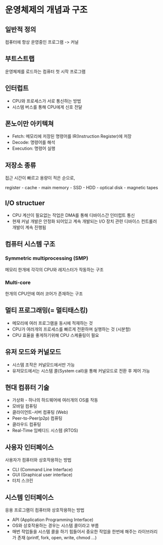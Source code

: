 # 운영체제의 개념과 구조
## 일반적 정의
컴퓨터에 항상 운영중인 프로그램 -> 커널

## 부트스트랩
운영체제를 로드하는 컴퓨터 첫 시작 프로그램

## 인터럽트
* CPU와 프로세스가 서로 통신하는 방법
* 시스템 버스를 통해 CPU에게 신호 전달

## 폰노이만 아키텍쳐
* Fetch: 메모리에 저장된 명령어를 IR(Instruction Register)에 저장
* Decode: 명령어를 해석
* Execution: 명령어 실행

## 저장소 종류
접근 시간이 빠르고 용량이 적은 순으로,

register - cache - main memory - SSD - HDD - optical disk - magnetic tapes

## I/O structuer
* CPU 계산이 필요없는 작업은 DMA를 통해 디바이스간 인터럽트 통신
* 현재 커널 개발은 안정화 되어있고 계속 개발되는 I/O 장치 관련 디바이스 컨트롤러 개발이 계속 진행됨

## 컴퓨터 시스템 구조
### Symmetric multiprocessing (SMP)
메모리 한개에 각각의 CPU와 레지스터가 작동하는 구조

### Multi-core
한개의 CPU안에 여러 코어가 존재하는 구조

## 멀티 프로그래밍(= 멀티태스킹)
* 메모리에 여러 프로그램을 동시에 적재하는 것
* CPU가 여러개의 프로세스를 빠르게 전환하며 실행하는 것 (시분할)
* CPU 효율을 좋게하기위해 CPU 스케쥴링이 필요

## 유저 모드와 커널모드
* 시스템 조작은 커널모드에서만 가능
* 유저모드에서는 시스템 콜(System call)을 통해 커널모드로 전환 후 제어 가능

## 현대 컴퓨터 기술
* 가상화 - 하나의 하드웨어에 여러개의 OS를 작동
* 모바일 컴퓨팅
* 클라이언트-서버 컴퓨팅 (Web)
* Peer-to-Peer(p2p) 컴퓨팅
* 클라우드 컴퓨팅
* Real-Time 임베디드 시스템 (RTOS)

## 사용자 인터페이스
사용자가 컴퓨터와 상호작용하는 방법
* CLI (Command Line Interface)
* GUI (Graphical user interface)
* 터치 스크린

## 시스템 인터페이스
응용 프로그램이 컴퓨터와 상호작용하는 방법
* API (Application Programming Interface) 
* OS와 상호작용하는 경우는 시스템 콜이라고 부름
* 매번 작업들을 시스템 콜을 하기 힘들어서 중요한 작업을 한번에 해주는 라이브러리가 존재 (printf, fork, open, write, chmod ...)
